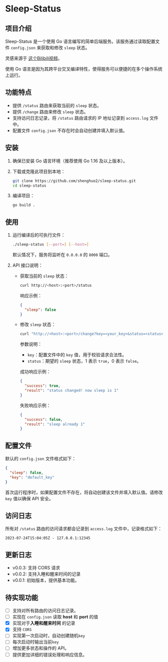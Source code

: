 
# Sleep-Status

## 项目介绍

Sleep-Status 是一个使用 Go 语言编写的简单后端服务。该服务通过读取配置文件 `config.json` 来获取和修改 `sleep` 状态。

灵感来源于 [这个Bilibili视频](https://www.bilibili.com/video/BV1fE421A7PE/)。

使用 Go 语言是因为其跨平台交叉编译特性，使得服务可以便捷的在多个操作系统上运行。

## 功能特点

- 提供 `/status` 路由来获取当前的 `sleep` 状态。
- 提供 `/change` 路由来修改 `sleep` 状态。
- 支持访问日志记录，将 `/status` 路由请求的 IP 地址记录到 `access.log` 文件中。
- 配置文件 `config.json` 不存在时会自动创建并填入默认值。

## 安装

1. 确保已安装 Go 语言环境（推荐使用 Go 1.16 及以上版本）。
2. 下载或克隆此项目到本地：

   ```sh
   git clone https://github.com/shenghuo2/sleep-status.git
   cd sleep-status
   ```

3. 编译项目：

   ```sh
   go build .
   ```

## 使用

1. 运行编译后的可执行文件：

   ```sh
   ./sleep-status [--port=] [--host=]
   ```

   默认情况下，服务将监听在 `0.0.0.0` 的 `8000` 端口。

2. API 接口说明：

   - 获取当前的 `sleep` 状态：

     ```sh
     curl http://<host>:<port>/status
     ```

     响应示例：

     ```json
     {
       "sleep": false
     }
     ```

   - 修改 `sleep` 状态：

     ```sh
     curl "http://<host>:<port>/change?key=<your_key>&status=<status>"
     ```

     参数说明：
      - `key`：配置文件中的 `key` 值，用于校验请求合法性。
      - `status`：期望的 `sleep` 状态，1 表示 `true`，0 表示 `false`。

     成功响应示例：

     ```json
     {
       "success": true,
       "result": "status changed! now sleep is 1"
     }
     ```

     失败响应示例：

     ```json
     {
       "success": false,
       "result": "sleep already 1"
     }
     ```

## 配置文件

默认的 `config.json` 文件格式如下：

```json
{
  "sleep": false,
  "key": "default_key"
}
```

首次运行程序时，如果配置文件不存在，将自动创建该文件并填入默认值。请修改 `key` 值以确保 API 安全。

## 访问日志

所有对 `/status` 路由的访问请求都会记录到 `access.log` 文件中，记录格式如下：

```
2023-07-24T15:04:05Z - 127.0.0.1:12345
```

## 更新日志


- v0.0.3: 支持 CORS 请求
- v0.0.2: 支持入睡和醒来时间的记录
- v0.0.1: 初始版本，提供基本功能。

## 待实现功能

- [ ] 支持对所有路由的访问日志记录。
- [ ] 实现在 `config.json` 读取 **host** 和 **port** 的值
- [x] 实现对于**入睡和醒来时间** 的记录 
- [x] 支持 `CORS`
- [ ] 实现第一次启动时，自动创建随机`key`
- [ ] 每次启动时输出当前`key`
- [ ] 增加更多状态和操作的 API。
- [ ] 提供更加详细的错误处理和响应信息。
